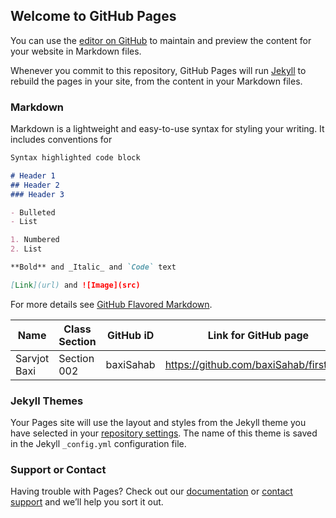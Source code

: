 ## Welcome to GitHub Pages

You can use the [editor on GitHub](https://github.com/baxiSahab/firstRepo/edit/main/README.md) to maintain and preview the content for your website in Markdown files.

Whenever you commit to this repository, GitHub Pages will run [Jekyll](https://jekyllrb.com/) to rebuild the pages in your site, from the content in your Markdown files.

### Markdown

Markdown is a lightweight and easy-to-use syntax for styling your writing. It includes conventions for

```markdown
Syntax highlighted code block

# Header 1
## Header 2
### Header 3

- Bulleted
- List

1. Numbered
2. List

**Bold** and _Italic_ and `Code` text

[Link](url) and ![Image](src)
```

For more details see [GitHub Flavored Markdown](https://guides.github.com/features/mastering-markdown/).

|Name|Class Section|GitHub iD|Link for GitHub page|
| ------------ |------------ | --------- | -------------------------------------- |
| Sarvjot Baxi | Section 002 | baxiSahab | https://github.com/baxiSahab/firstRepo |

### Jekyll Themes

Your Pages site will use the layout and styles from the Jekyll theme you have selected in your [repository settings](https://github.com/baxiSahab/firstRepo/settings/pages). The name of this theme is saved in the Jekyll `_config.yml` configuration file.

### Support or Contact

Having trouble with Pages? Check out our [documentation](https://docs.github.com/categories/github-pages-basics/) or [contact support](https://support.github.com/contact) and we’ll help you sort it out.

